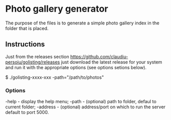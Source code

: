 # Photo gallery generator

The purpose of the files is to generate a simple photo gallery index in the folder that is placed.

## Instructions

Just from the releases section https://github.com/claudiu-persoiu/golisting/releases just download the latest release for your system and run it with the appropriate options (see options setions below).

$ ./golisting-xxxx-xxx -path="/path/to/photos"

### Options
-help - display the help menu;
-path - (optional) path to folder, defaul to current folder;
-address - (optional) address/port on which to run the server default to port 5000.